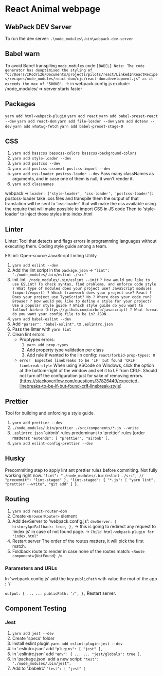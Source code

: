 # React Animal webpage

## WebPack DEV Server

To run the dev server:
`.\node_modules\.bin\webpack-dev-server`

## Babel warn

To avoid Babel transpiling `node_modules` code
`[BABEL] Note: The code generator has deoptimised the styling of "C:/Users/IRodri26/Documents/projects/pilots/react/LinkedInReactRecipes/recipes/node_modules/react-dom/cjs/react-dom.development.js" as it exceeds the max of "500KB".`
-> in webpack.config.js exclude: /node_modules/
=> server starts faster

## Packages

`yarn add html-webpack-plugin`
`yarn add react`
`yarn add babel-preset-react --dev`
`yarn add react-dom`
`yarn add file-loader --dev`
`yarn add dotenv --dev`
`yarn add whatwg-fetch`
`yarn add babel-preset-stage-0`

## CSS

1. `yarn add basscss basscss-colors basscss-background-colors`
1. `yarn add style-loader --dev`
1. `yarn add postcss --dev`
1. `yarn add postcss-cssnext postcss-import --dev`
1. `yarn add css-loader postcss-loader --dev`
Pass many classNames as arguments, and in case one of them is null, it won't render it.
1. `yarn add classnames`

webpack => `loader: ['style-loader', 'css-loader', 'postcss-loader']`:
postcss-loader take .css files and transpile them
the output of that translation will be sent to 'css-loader' that will make the css available using the require that will make possible to import CSS in JS code
Then to 'style-loader' to inject those styles into index.html

## Linter

Linter: Tool that detects and flags errors in programming languages without executing them.
Coding style guide among a team.

ESLint: Open-source JavaScript Linting Utility

1. `yarn add eslint --dev`
1. Add rhe lint script in the `package.json` -> `"lint": "./node_modules/.bin/eslint ./src"`
1. Init lint `./node_modules/.bin/eslint --init`
`? How would you like to use ESLint? To check syntax, find problems, and enforce code style
? What type of modules does your project use? JavaScript modules (import/export)
? Which framework does your project use? React
? Does your project use TypeScript? No
? Where does your code run? Browser
? How would you like to define a style for your project? Use a popular style guide
? Which style guide do you want to follow? Airbnb (https://github.com/airbnb/javascript)
? What format do you want your config file to be in? JSON`
1. `yarn add babel-eslint --dev`
1. Add `"parser": "babel-eslint",` to `.eslintrc.json`
1. Pass the linter with `yarn lint`
1. Clean lint errors:
    * Proptypes errors:
        1. `yarn add prop-types`
        1. Add property type validation per class
        1. Add rule if wanted to the lin config: `react/forbid-prop-types: 0`
    * `error  Expected linebreaks to be 'LF' but found 'CRLF'  linebreak-style`
    When using VSCode on Windows, click the option at the bottom-right of the window and set it to LF from CRLF. Should not turn off the configuration just for sake of removing errors. (<https://stackoverflow.com/questions/37826449/expected-linebreaks-to-be-lf-but-found-crlf-linebreak-style>)

## Prettier

Tool for building and enforcing a style guide.

1. `yarn add prettier --dev`
1. `./node_modules/.bin/prettier ./src/components/*.js --write`
1. `.eslintrc.json` 'airbnb' rules predominant to 'prettier' rules (order matters):
    `"extends": [
        "prettier",
        "airbnb"
    ],`
1. `yarn add eslint-config-prettier --dev`

## Husky

Precommiting step to apply lint ant prettier rules before commiting.
Not fully working right now.
`"lint": "./node_modules/.bin/eslint ./src",
        // "precommit": "lint-staged"
    },
    "lint-staged": {
        "*.js": [
            "yarn lint",
            "prettier --write",
            "git add"
        ]
    },`

## Routing

1. `yarn add react-router-dom`
1. Create `<BrowserRouter>` element
1. Add devServer to 'webpack.config.js':
   `devServer: {
        historyApiFallback: true,
    },`
    -> this is going to redirect any request to 'index.js' in case of not found page.
    -> `Child html-webpack-plugin for "index.html"`
1. Restart server
The order of the routes matters, it will pick the first match.
1. Foldback route to render in case none of the routes match:
`<Route component={NotFound} />`

### Parameters and URLs

In 'webpack.config.js' add the key `publicPath` with value the root of the app : '/'

`output: {
        ...
        ...
        publicPath: '/',
    },`
Restart server.

## Component Testing

### Jest

1. `yarn add jest --dev`
1. Create 'specs' folder
1. Install eslint plugin `yarn add eslint-plugin-jest --dev`
1. In '.eslintrc.json' add
`"plugins": [
    "jest"
],`
1. In '.eslintrc.json' add
`"env": {
        ...
        ...
        "jest/globals": true
    },`
1. In 'package.json' add a new script:
`"test": "./node_modules/.bin/jest",`
1. Add to '.babelrc'
`"test": [
        "jest"
    ]`
